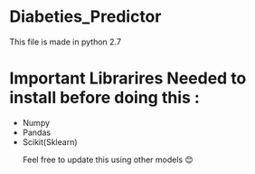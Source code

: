 # Diabeties_Predictor
This file is made in python 2.7 

# Important Librarires Needed to install before doing this :
<ul>
  <li>Numpy
  <li>Pandas
  <li>Scikit(Sklearn)
   
    
  Feel free to update this using other models 😊
